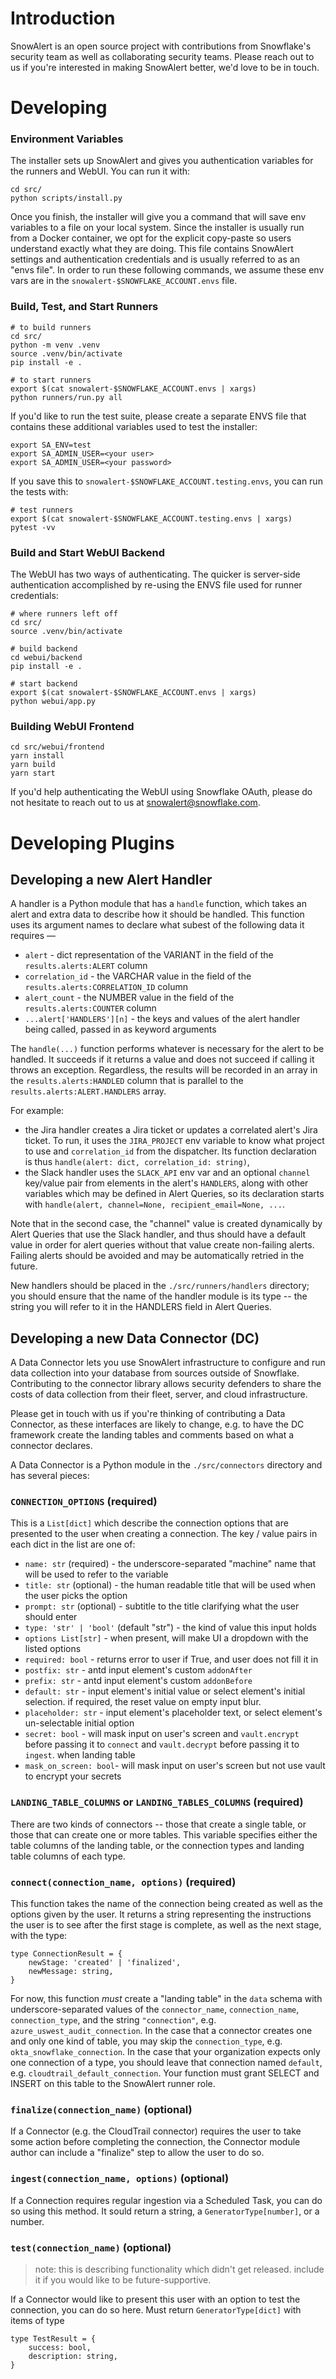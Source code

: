 # Introduction

SnowAlert is an open source project with contributions from Snowflake's security team as well as collaborating security teams. Please reach out to us if you're interested in making SnowAlert better, we'd love to be in touch.

# Developing

### Environment Variables

The installer sets up SnowAlert and gives you authentication variables for the runners and WebUI. You can run it with:

~~~
cd src/
python scripts/install.py
~~~

Once you finish, the installer will give you a command that will save env variables to a file on your local system. Since the installer is usually run from a Docker container, we opt for the explicit copy-paste so users understand exactly what they are doing. This file contains SnowAlert settings and authentication credentials and is usually referred to as an "envs file". In order to run these following commands, we assume these env vars are in the `snowalert-$SNOWFLAKE_ACCOUNT.envs` file.

### Build, Test, and Start Runners

~~~
# to build runners
cd src/
python -m venv .venv
source .venv/bin/activate
pip install -e .

# to start runners
export $(cat snowalert-$SNOWFLAKE_ACCOUNT.envs | xargs)
python runners/run.py all
~~~

If you'd like to run the test suite, please create a separate ENVS file that contains these additional variables used to test the installer:

~~~
export SA_ENV=test
export SA_ADMIN_USER=<your user>
export SA_ADMIN_USER=<your password>
~~~

If you save this to `snowalert-$SNOWFLAKE_ACCOUNT.testing.envs`, you can run the tests with:

~~~
# test runners
export $(cat snowalert-$SNOWFLAKE_ACCOUNT.testing.envs | xargs)
pytest -vv
~~~

### Build and Start WebUI Backend

The WebUI has two ways of authenticating. The quicker is server-side authentication accomplished by re-using the ENVS file used for runner credentials:

~~~
# where runners left off
cd src/
source .venv/bin/activate

# build backend
cd webui/backend
pip install -e .

# start backend
export $(cat snowalert-$SNOWFLAKE_ACCOUNT.envs | xargs)
python webui/app.py
~~~

### Building WebUI Frontend

~~~
cd src/webui/frontend
yarn install
yarn build
yarn start
~~~

If you'd help authenticating the WebUI using Snowflake OAuth, please do not hesitate to reach out to us at
snowalert@snowflake.com.


# Developing Plugins

## Developing a new Alert Handler

A handler is a Python module that has a `handle` function, which takes an alert and extra data to describe how it should be handled. This function uses its argument names to declare what subest of the following data it requires —

- `alert` - dict representation of the VARIANT in the field of the `results.alerts:ALERT` column
- `correlation_id` - the VARCHAR value in the field of the `results.alerts:CORRELATION_ID` column
- `alert_count` - the NUMBER value in the field of the `results.alerts:COUNTER` column
- `...alert['HANDLERS'][n]` - the keys and values of the alert handler being called, passed in as keyword arguments

The `handle(...)` function performs whatever is necessary for the alert to be handled. It succeeds if it returns a value and does not succeed if calling it throws an exception. Regardless, the results will be recorded in an array in the `results.alerts:HANDLED` column that is parallel to the `results.alerts:ALERT.HANDLERS` array.

For example:

- the Jira handler creates a Jira ticket or updates a correlated alert's Jira ticket. To run, it uses the `JIRA_PROJECT` env variable to know what project to use and `correlation_id` from the dispatcher. Its function declaration is thus `handle(alert: dict, correlation_id: string)`,
- the Slack handler uses the `SLACK_API` env var and an optional `channel` key/value pair from elements in the alert's `HANDLERS`, along with other variables which may be defined in Alert Queries, so its declaration starts with `handle(alert, channel=None, recipient_email=None, ...`.

Note that in the second case, the "channel" value is created dynamically by Alert Queries that use the Slack handler, and thus should have a default value in order for alert queries without that value create non-failing alerts. Failing alerts should be avoided and may be automatically retried in the future.

New handlers should be placed in the `./src/runners/handlers` directory; you should ensure that the name of the handler module is its type -- the string you will refer to it in the HANDLERS field in Alert Queries.

## Developing a new Data Connector (DC)

A Data Connector lets you use SnowAlert infrastructure to configure and run data collection into your database from sources outside of Snowflake. Contributing to the connector library allows security defenders to share the costs of data collection from their fleet, server, and cloud infrastructure.

Please get in touch with us if you're thinking of contributing a Data Connector, as these interfaces are likely to change, e.g. to have the DC framework create the landing tables and comments based on what a connector declares.

A Data Connector is a Python module in the `./src/connectors` directory and has several pieces:

### `CONNECTION_OPTIONS` (required)

This is a `List[dict]` which describe the connection options that are presented to the user when creating a connection. The key / value pairs in each dict in the list are one of:

- `name: str` (required) - the underscore-separated "machine" name that will be used to refer to the variable
- `title: str` (optional) - the human readable title that will be used when the user picks the option
- `prompt: str` (optional) - subtitle to the title clarifying what the user should enter
- `type: 'str' | 'bool'` (default "str") - the kind of value this input holds
- `options List[str]` - when present, will make UI a dropdown with the listed options
- `required: bool` - returns error to user if True, and user does not fill it in
- `postfix: str` - antd input element's  custom `addonAfter`
- `prefix: str` - antd input element's  custom `addonBefore`
- `default: str` - input element's initial value or select element's initial selection. if required, the reset value on empty input blur.
- `placeholder: str` - input element's placeholder text, or select element's un-selectable initial option
- `secret: bool` - will mask input on user's screen and `vault.encrypt` before passing it to `connect` and `vault.decrypt` before passing it to `ingest`. when landing table
- `mask_on_screen: bool`- will mask input on user's screen but not use vault to encrypt your secrets

### `LANDING_TABLE_COLUMNS` or `LANDING_TABLES_COLUMNS` (required)

There are two kinds of connectors -- those that create a single table, or those that can create one or more tables. This variable specifies either the table columns of the landing table, or the connection types and landing table columns of each type.

### `connect(connection_name, options)` (required)

This function takes the name of the connection being created as well as the options given by the user. It returns a string representing the instructions the user is to see after the first stage is complete, as well as the next stage, with the type:

~~~
type ConnectionResult = {
    newStage: 'created' | 'finalized',
    newMessage: string,
}
~~~

For now, this function *must* create a "landing table" in the `data` schema with underscore-separated values of the `connector_name`, `connection_name`, `connection_type`, and the string `"connection"`, e.g. `azure_uswest_audit_connection`. In the case that a connector creates one and only one kind of table, you may skip the `connection_type`, e.g. `okta_snowflake_connection`. In the case that your organization expects only one connection of a type, you should leave that connection named `default`, e.g. `cloudtrail_default_connection`. Your function must grant SELECT and INSERT on this table to the SnowAlert runner role.

### `finalize(connection_name)` (optional)

If a Connector (e.g. the CloudTrail connector) requires the user to take some action before completing the connection, the Connector module author can include a "finalize" step to allow the user to do so.

### `ingest(connection_name, options)` (optional)

If a Connection requires regular ingestion via a Scheduled Task, you can do so using this method. It sould return a string, a `GeneratorType[number]`, or a number.

### `test(connection_name)` (optional)

> note: this is describing functionality which didn't get released. include it if you would like to be future-supportive.

If a Connector would like to present this user with an option to test the connection, you can do so here. Must return `GeneratorType[dict]` with items of type

~~~
type TestResult = {
    success: bool,
    description: string,
}
~~~
